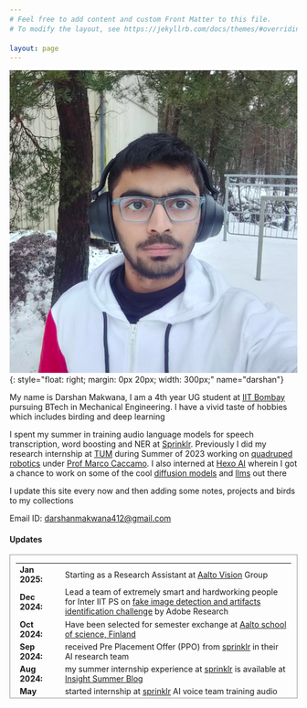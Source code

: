 ```yaml
---
# Feel free to add content and custom Front Matter to this file.
# To modify the layout, see https://jekyllrb.com/docs/themes/#overriding-theme-defaults

layout: page
---
```


![Darshan Makwana](./img/people/darshan_jog.png){: style="float: right; margin: 0px 20px; width: 300px;" name="darshan"}

My name is Darshan Makwana, I am a 4th year UG student at [IIT Bombay](https://en.wikipedia.org/wiki/IIT_Bombay) pursuing BTech in Mechanical Engineering. I have a vivid taste of hobbies which includes birding and deep learning

I spent my summer in training audio language models for speech transcription, word boosting and NER at [Sprinklr](https://www.sprinklr.com/).
Previously I did my research internship at [TUM](https://www.tum.de/en/) during Summer of 2023 working on [quadruped robotics](https://www.notion.so/System-Identification-and-Model-Based-Deep-Reinforcement-Learning-for-Agile-and-Robust-Quadruped-Rob-d64a6f1dd4434a18b57f3c60cdb16fe3?pvs=4) under [Prof Marco Caccamo](https://rtsl.cps.mw.tum.de/personal_page/mcaccamo/). I also interned at [Hexo AI](https://www.hexo.ai/) wherein I got a chance to work on some of the cool [diffusion models](https://en.wikipedia.org/wiki/Diffusion_model#:~:text=A%20diffusion%20model%20consists%20of,distribution%20of%20a%20given%20dataset.) and [llms](https://en.wikipedia.org/wiki/Large_language_model) out there

I update this site every now and then adding some notes, projects and birds to my collections

Email ID: [darshanmakwana412@gmail.com](mailto:darshanmakwana412@gmail.com)

#### **Updates**

<div style="height:250px;overflow:auto; border:1px solid #999; padding-left: 0.7em; padding-right: 0.7em">
<table>
<col width="100px">
<col width="650px">
<tr><td><b>Jan 2025:</b></td><td>Starting as a Research Assistant at <a href="https://interiit-tech.com/problem-statement/">Aalto Vision</a> Group</td></tr>
<tr><td><b>Dec 2024:</b></td><td>Lead a team of extremely smart and hardworking people for Inter IIT PS on <a href="https://interiit-tech.com/problem-statement/">fake image detection and artifacts identification challenge</a> by Adobe Research</td></tr>
<tr><td><b>Oct 2024:</b></td><td>Have been selected for semester exchange at <a href="https://www.aalto.fi/en/school-of-science">Aalto school of science, Finland</a></td></tr>
<tr><td><b>Sep 2024:</b></td><td>received Pre Placement Offer (PPO) from <a href="https://www.sprinklr.com/">sprinklr</a> in their AI research team</td></tr>
<tr><td><b>Aug 2024:</b></td><td>my summer internship experience at <a href="https://www.sprinklr.com/">sprinklr</a> is available at <a href="https://summerblog.insightiitb.org/darshan-makwana-sprinklr/">Insight Summer Blog</a></td></tr>
<tr><td><b>May 2024:</b></td><td>started internship at <a href="https://www.sprinklr.com/">sprinklr</a> AI voice team training audio language models</td></tr>
<tr><td><b>Feb 2024:</b></td><td>leaving <a href="https://www.sprinklr.com/">Hexo AI</a> after an amazing 1 year spent on solving extremly hard problems</td></tr>
<tr><td><b>Jan 2024:</b></td><td>started my SLP on federated learning under <a href="https://sites.google.com/view/avishekghosh/home">Avishek Ghosh</a> and <a href="https://www.me.iitb.ac.in/faculty/prof-alankar-alankar">Alankar Alankar</a></td></tr>
<tr><td><b>May 2023:</b></td><td>started my summer research internship under <a href="https://rtsl.cps.mw.tum.de/personal_page/mcaccamo/">Marco Caccamo</a> at <a href="https://www.tum.de/">TUM, Germany</a> for robust quadruped robot control</td></tr>
<tr><td><b>Feb 2023:</b></td><td>started internship at <a href="https://www.sprinklr.com/">Hexo AI</a> for training diffusion models on product photography</td></tr>
<tr><td><b>Dec 2022:</b></td><td>Presented a paper on <a href="https://docs.google.com/presentation/d/1a4OrFQlG5u-ZoXtqpk_AbPio6-ojA2yfQcK787jJuJI/edit?usp=sharing">Efficient Graph based Image Segmentation</a> at <a href="https://www.linkedin.com/company/dav-team-iit-bombay/?originalSubdomain=in">DAV</a></td></tr>
<tr><td><b>Jul 2022:</b></td><td>Our system description paper for <a href="https://www.semanticscholar.org/paper/Shayona%40SMM4H-23%3A-COVID-19-Self-diagnosis-using-and-Chavda-Makwana/f16292e2e210bb8681d796fe46c47ffda1df6360">COVID-19 Self diagnosis classification using BERT and LightGBM</a> has been accepted to SMM4H2023</td></tr>
</table>
</div>